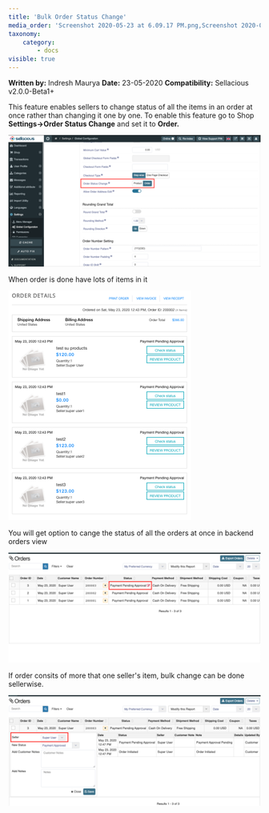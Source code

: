 ```yaml
---
title: 'Bulk Order Status Change'
media_order: 'Screenshot 2020-05-23 at 6.09.17 PM.png,Screenshot 2020-05-23 at 6.14.15 PM.png,Screenshot 2020-05-23 at 6.18.40 PM.png,Screenshot 2020-05-23 at 6.19.50 PM.png'
taxonomy:
    category:
        - docs
visible: true
---
```


**Written by:** Indresh Maurya
**Date:** 23-05-2020
**Compatibility:** Sellacious v2.0.0-Beta1+

This feature enables sellers to change status of all the items in an order at once rather than changing it one by one. 
To enable this feature go to Shop **Settings->Order Status Change** and set it to **Order.**

![](Screenshot%202020-05-23%20at%206.09.17%20PM.png)

When order is done have lots of items in it 

![](Screenshot%202020-05-23%20at%206.14.15%20PM.png)

You will get option to cange the status of all the orders at once in backend orders view

![](Screenshot%202020-05-23%20at%206.18.40%20PM.png)

If order consits of more that one seller's item, bulk change can be done sellerwise.

![](Screenshot%202020-05-23%20at%206.19.50%20PM.png)

